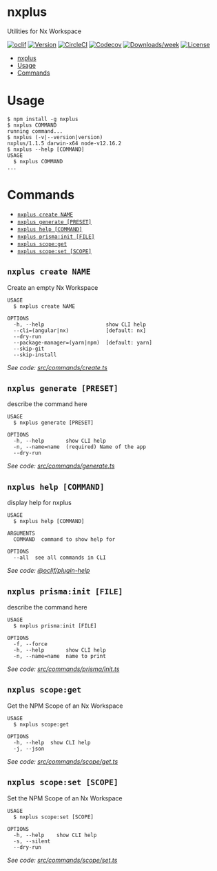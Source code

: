 # nxplus

Utilities for Nx Workspace

[![oclif](https://img.shields.io/badge/cli-oclif-brightgreen.svg)](https://oclif.io)
[![Version](https://img.shields.io/npm/v/nxplus.svg)](https://npmjs.org/package/nxplus)
[![CircleCI](https://circleci.com/gh/beeman/nxplus/tree/master.svg?style=shield)](https://circleci.com/gh/beeman/nxplus/tree/master)
[![Codecov](https://codecov.io/gh/beeman/nxplus/branch/master/graph/badge.svg)](https://codecov.io/gh/beeman/nxplus)
[![Downloads/week](https://img.shields.io/npm/dw/nxplus.svg)](https://npmjs.org/package/nxplus)
[![License](https://img.shields.io/npm/l/nxplus.svg)](https://github.com/beeman/nxplus/blob/master/package.json)

<!-- toc -->

- [nxplus](#nxplus)
- [Usage](#usage)
- [Commands](#commands)
<!-- tocstop -->

# Usage

<!-- usage -->

```sh-session
$ npm install -g nxplus
$ nxplus COMMAND
running command...
$ nxplus (-v|--version|version)
nxplus/1.1.5 darwin-x64 node-v12.16.2
$ nxplus --help [COMMAND]
USAGE
  $ nxplus COMMAND
...
```

<!-- usagestop -->

# Commands

<!-- commands -->

- [`nxplus create NAME`](#nxplus-create-name)
- [`nxplus generate [PRESET]`](#nxplus-generate-preset)
- [`nxplus help [COMMAND]`](#nxplus-help-command)
- [`nxplus prisma:init [FILE]`](#nxplus-prismainit-file)
- [`nxplus scope:get`](#nxplus-scopeget)
- [`nxplus scope:set [SCOPE]`](#nxplus-scopeset-scope)

## `nxplus create NAME`

Create an empty Nx Workspace

```
USAGE
  $ nxplus create NAME

OPTIONS
  -h, --help                    show CLI help
  --cli=(angular|nx)            [default: nx]
  --dry-run
  --package-manager=(yarn|npm)  [default: yarn]
  --skip-git
  --skip-install
```

_See code: [src/commands/create.ts](https://github.com/beeman/nxplus/blob/v1.1.5/src/commands/create.ts)_

## `nxplus generate [PRESET]`

describe the command here

```
USAGE
  $ nxplus generate [PRESET]

OPTIONS
  -h, --help       show CLI help
  -n, --name=name  (required) Name of the app
  --dry-run
```

_See code: [src/commands/generate.ts](https://github.com/beeman/nxplus/blob/v1.1.5/src/commands/generate.ts)_

## `nxplus help [COMMAND]`

display help for nxplus

```
USAGE
  $ nxplus help [COMMAND]

ARGUMENTS
  COMMAND  command to show help for

OPTIONS
  --all  see all commands in CLI
```

_See code: [@oclif/plugin-help](https://github.com/oclif/plugin-help/blob/v2.2.3/src/commands/help.ts)_

## `nxplus prisma:init [FILE]`

describe the command here

```
USAGE
  $ nxplus prisma:init [FILE]

OPTIONS
  -f, --force
  -h, --help       show CLI help
  -n, --name=name  name to print
```

_See code: [src/commands/prisma/init.ts](https://github.com/beeman/nxplus/blob/v1.1.5/src/commands/prisma/init.ts)_

## `nxplus scope:get`

Get the NPM Scope of an Nx Workspace

```
USAGE
  $ nxplus scope:get

OPTIONS
  -h, --help  show CLI help
  -j, --json
```

_See code: [src/commands/scope/get.ts](https://github.com/beeman/nxplus/blob/v1.1.5/src/commands/scope/get.ts)_

## `nxplus scope:set [SCOPE]`

Set the NPM Scope of an Nx Workspace

```
USAGE
  $ nxplus scope:set [SCOPE]

OPTIONS
  -h, --help    show CLI help
  -s, --silent
  --dry-run
```

_See code: [src/commands/scope/set.ts](https://github.com/beeman/nxplus/blob/v1.1.5/src/commands/scope/set.ts)_

<!-- commandsstop -->
